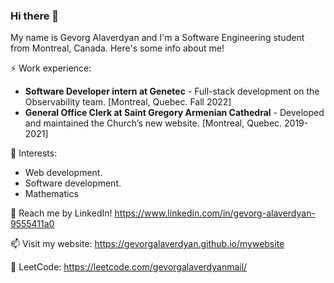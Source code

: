 ### Hi there 👋

My name is Gevorg Alaverdyan and I'm a Software Engineering student from Montreal, Canada. 
Here's some info about me!

⚡ Work experience: <br>
- **Software Developer intern at Genetec** - Full-stack development on the Observability team. [Montreal, Quebec. Fall 2022]
- **General Office Clerk at Saint Gregory Armenian Cathedral** - Developed and maintained the Church’s new website. [Montreal, Quebec. 2019-2021]

🌱 Interests:
- Web development.
- Software development.
- Mathematics

💬 Reach me by LinkedIn! https://www.linkedin.com/in/gevorg-alaverdyan-9555411a0

📫 Visit my website: https://gevorgalaverdyan.github.io/mywebsite

👯 LeetCode: https://leetcode.com/gevorgalaverdyanmail/

<!--
**gevorgalaverdyan/gevorgalaverdyan** is a ✨ _special_ ✨ repository because its `README.md` (this file) appears on your GitHub profile.

Here are some ideas to get you started:

- 🔭 I’m currently working on ...
- 🌱 I’m currently learning ...
- 👯 I’m looking to collaborate on ...
- 🤔 I’m looking for help with ...
- 💬 Ask me about ...
- 📫 How to reach me: ...
- 😄 Pronouns: ...
- ⚡ Fun fact: ...
-->
